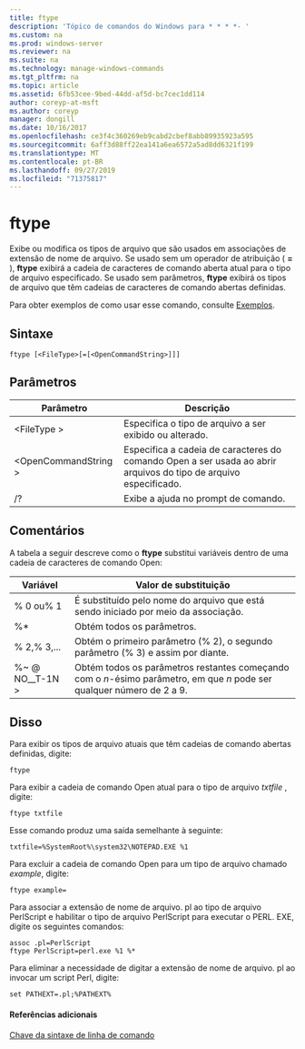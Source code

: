 ```yaml
---
title: ftype
description: 'Tópico de comandos do Windows para * * * *- '
ms.custom: na
ms.prod: windows-server
ms.reviewer: na
ms.suite: na
ms.technology: manage-windows-commands
ms.tgt_pltfrm: na
ms.topic: article
ms.assetid: 6fb53cee-9bed-44dd-af5d-bc7cec1dd114
author: coreyp-at-msft
ms.author: coreyp
manager: dongill
ms.date: 10/16/2017
ms.openlocfilehash: ce3f4c360269eb9cabd2cbef8abb89935923a595
ms.sourcegitcommit: 6aff3d88ff22ea141a6ea6572a5ad8dd6321f199
ms.translationtype: MT
ms.contentlocale: pt-BR
ms.lasthandoff: 09/27/2019
ms.locfileid: "71375817"
---
```

# <a name="ftype"></a>ftype



Exibe ou modifica os tipos de arquivo que são usados em associações de extensão de nome de arquivo. Se usado sem um operador de atribuição ( **=** ), **ftype** exibirá a cadeia de caracteres de comando aberta atual para o tipo de arquivo especificado. Se usado sem parâmetros, **ftype** exibirá os tipos de arquivo que têm cadeias de caracteres de comando abertas definidas.

Para obter exemplos de como usar esse comando, consulte [Exemplos](#BKMK_examples).

## <a name="syntax"></a>Sintaxe

```
ftype [<FileType>[=[<OpenCommandString>]]]
```

## <a name="parameters"></a>Parâmetros

|Parâmetro|Descrição|
|---------|-----------|
|\<FileType >|Especifica o tipo de arquivo a ser exibido ou alterado.|
|\<OpenCommandString >|Especifica a cadeia de caracteres do comando Open a ser usada ao abrir arquivos do tipo de arquivo especificado.|
|/?|Exibe a ajuda no prompt de comando.|

## <a name="remarks"></a>Comentários

A tabela a seguir descreve como o **ftype** substitui variáveis dentro de uma cadeia de caracteres de comando Open:

|Variável|Valor de substituição|
|--------|-----------------|
|% 0 ou% 1|É substituído pelo nome do arquivo que está sendo iniciado por meio da associação.|
|%*|Obtém todos os parâmetros.|
|% 2,% 3,...|Obtém o primeiro parâmetro (% 2), o segundo parâmetro (% 3) e assim por diante.|
|%~ @ NO__T-1N >|Obtém todos os parâmetros restantes começando com o *n*-ésimo parâmetro, em que *n* pode ser qualquer número de 2 a 9.|

## <a name="BKMK_examples"></a>Disso

Para exibir os tipos de arquivo atuais que têm cadeias de comando abertas definidas, digite:
```
ftype
```
Para exibir a cadeia de comando Open atual para o tipo de arquivo *txtfile* , digite:
```
ftype txtfile
```
Esse comando produz uma saída semelhante à seguinte:
```
txtfile=%SystemRoot%\system32\NOTEPAD.EXE %1
```
Para excluir a cadeia de comando Open para um tipo de arquivo chamado *example*, digite:
```
ftype example=
```
Para associar a extensão de nome de arquivo. pl ao tipo de arquivo PerlScript e habilitar o tipo de arquivo PerlScript para executar o PERL. EXE, digite os seguintes comandos:
```
assoc .pl=PerlScript 
ftype PerlScript=perl.exe %1 %*
```
Para eliminar a necessidade de digitar a extensão de nome de arquivo. pl ao invocar um script Perl, digite:
```
set PATHEXT=.pl;%PATHEXT%
```

#### <a name="additional-references"></a>Referências adicionais

[Chave da sintaxe de linha de comando](command-line-syntax-key.md)